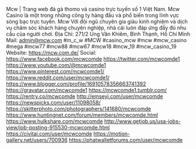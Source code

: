 Mcw | Trang web đá gà thomo và casino trực tuyến số 1 Việt Nam. Mcw Casino là một trong những công ty hàng đầu và phổ biến trong lĩnh vực sòng bạc trực tuyến. Mcw Với đội ngũ chuyên gia giàu kinh nghiệm và dịch vụ chăm sóc khách hàng chuyên nghiệp, nhà cái luôn đáp ứng đầy đủ nhu cầu của người chơi.
Địa Chỉ: 271/2 Ung Văn Khiêm, Bình Thạnh, Hồ Chí Minh
Mail: admin@mcw.com
#m_c_w #MCW #casino_mcw #mcw #mcw_casino #mega #mcw77 #mcw88 #mcw67 #mcw18 #mcw_19 #mcw_casino_19
Website:
https://mcw.com.de/
Social:
https://www.facebook.com/mcwcomde
https://twitter.com/mcwcomde1
https://www.youtube.com/@mcwcomde1
https://www.pinterest.com/mcwcomde1/
https://www.reddit.com/user/mcwcomde1/
https://www.blogger.com/profile/16910578356663741392
https://gravatar.com/mcwcomde1
https://mcwcomde1.tumblr.com/
https://rentry.co/mcwcomde
http://emseyi.com/user/mcwcomde
https://newspicks.com/user/11098058/
https://skitterphoto.com/photographers/141680/mcwcomde
https://www.huntingnet.com/forum/members/mcwcomde.html
https://www.hulkshare.com/mcwcomde
http://www.getjob.us/usa-jobs-view/job-posting-915530-mcwcomde.html
https://civitai.com/user/mcwcomde
https://motion-gallery.net/users/700936
https://phatwalletforums.com/user/mcwcomde
